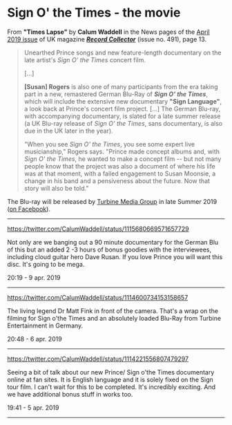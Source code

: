 
# Sign O' the Times - the movie

From **"Times Lapse"** by **Calum Waddell** in the News pages of the [April 2019 issue](https://recordcollectormag.com/issue-detail/491) of UK magazine [***Record Collector***](https://recordcollectormag.com/) (issue no. 491), page 13. 

> Unearthed Prince songs and new feature-length documentary on the late artist's *Sign O' the Times* concert film.
> 
> [...]
> 
> **[Susan] Rogers** is also one of many participants from the era taking part in a new, remastered German Blu-Ray of ***Sign O' the Times***, which will include the extensive new documentary **"Sign Language"**, a look back at Prince's concert film project. [...] The German Blu-ray, with accompanying documentary, is slated for a late summer release (a UK Blu-ray release of *Sign O' the Times*, sans documentary, is also due in the UK later in the year). 
> 
> "When you see *Sign O' the Times*, you see some expert live musicianship," Rogers says. "Prince made concept albums and, with *Sign O' the Times*, he wanted to make a concept film -- but not many people know that the project was also a document of where his life was at that moment, with a failed engagement to Susan Moonsie, a change in his band and a pensiveness about the future. Now that story will also be told."

The Blu-ray will be released by [Turbine Media Group](https://www.turbine.de/) in late Summer 2019 ([on Facebook](https://www.facebook.com/turbinemedien/)).

-----

https://twitter.com/CalumWaddell/status/1115680669571657729

Not only are we banging out a 90 minute documentary for the German Blu of this but an added 2 -3 hours of bonus goodies with the interviewees, including cloud guitar hero Dave Rusan. If you love Prince you will want this disc. It's going to be mega.

20:19 - 9 apr. 2019

-----

https://twitter.com/CalumWaddell/status/1114600734153158657

The living legend Dr Matt Fink in front of the camera. That's a wrap on the filming for Sign o'the Times and an absolutely loaded Blu-Ray from Turbine Entertainment in Germany. 

20:48 - 6 apr. 2019

-----

https://twitter.com/CalumWaddell/status/1114221556807479297

Seeing a bit of talk about our new Prince/ Sign o'the Times documentary online at fan sites. It is English language and it is solely fixed on the Sign tour film. I can't wait for this to be completed. It's incredibly exciting. And we have additional bonus stuff in works too.

19:41 - 5 apr. 2019

-----

